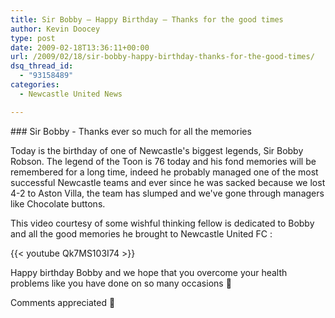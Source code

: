 ```yaml
---
title: Sir Bobby – Happy Birthday – Thanks for the good times
author: Kevin Doocey
type: post
date: 2009-02-18T13:36:11+00:00
url: /2009/02/18/sir-bobby-happy-birthday-thanks-for-the-good-times/
dsq_thread_id:
  - "93158489"
categories:
  - Newcastle United News

---
```

### Sir Bobby - Thanks ever so much for all the memories

Today is the birthday of one of Newcastle's biggest legends, Sir Bobby Robson. The legend of the Toon is 76 today and his fond memories will be remembered for a long time, indeed he probably managed one of the most successful Newcastle teams and ever since he was sacked because we lost 4-2 to Aston Villa, the team has slumped and we've gone through managers like Chocolate buttons.

This video courtesy of some wishful thinking fellow is dedicated to Bobby and all the good memories he brought to Newcastle United FC :

{{< youtube Qk7MS103I74 >}}

Happy birthday Bobby and we hope that you overcome your health problems like you have done on so many occasions 🙂

Comments appreciated 🙂
